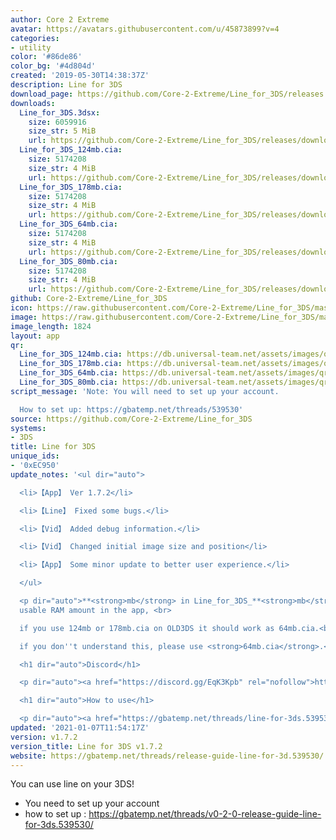 ```yaml
---
author: Core 2 Extreme
avatar: https://avatars.githubusercontent.com/u/45873899?v=4
categories:
- utility
color: '#86de86'
color_bg: '#4d804d'
created: '2019-05-30T14:38:37Z'
description: Line for 3DS
download_page: https://github.com/Core-2-Extreme/Line_for_3DS/releases
downloads:
  Line_for_3DS.3dsx:
    size: 6059916
    size_str: 5 MiB
    url: https://github.com/Core-2-Extreme/Line_for_3DS/releases/download/v1.7.2/Line_for_3DS.3dsx
  Line_for_3DS_124mb.cia:
    size: 5174208
    size_str: 4 MiB
    url: https://github.com/Core-2-Extreme/Line_for_3DS/releases/download/v1.7.2/Line_for_3DS_124mb.cia
  Line_for_3DS_178mb.cia:
    size: 5174208
    size_str: 4 MiB
    url: https://github.com/Core-2-Extreme/Line_for_3DS/releases/download/v1.7.2/Line_for_3DS_178mb.cia
  Line_for_3DS_64mb.cia:
    size: 5174208
    size_str: 4 MiB
    url: https://github.com/Core-2-Extreme/Line_for_3DS/releases/download/v1.7.2/Line_for_3DS_64mb.cia
  Line_for_3DS_80mb.cia:
    size: 5174208
    size_str: 4 MiB
    url: https://github.com/Core-2-Extreme/Line_for_3DS/releases/download/v1.7.2/Line_for_3DS_80mb.cia
github: Core-2-Extreme/Line_for_3DS
icon: https://raw.githubusercontent.com/Core-2-Extreme/Line_for_3DS/master/resource/icon.png
image: https://raw.githubusercontent.com/Core-2-Extreme/Line_for_3DS/master/resource/banner.png
image_length: 1824
layout: app
qr:
  Line_for_3DS_124mb.cia: https://db.universal-team.net/assets/images/qr/line_for_3ds_124mb-cia.png
  Line_for_3DS_178mb.cia: https://db.universal-team.net/assets/images/qr/line_for_3ds_178mb-cia.png
  Line_for_3DS_64mb.cia: https://db.universal-team.net/assets/images/qr/line_for_3ds_64mb-cia.png
  Line_for_3DS_80mb.cia: https://db.universal-team.net/assets/images/qr/line_for_3ds_80mb-cia.png
script_message: 'Note: You will need to set up your account.

  How to set up: https://gbatemp.net/threads/539530'
source: https://github.com/Core-2-Extreme/Line_for_3DS
systems:
- 3DS
title: Line for 3DS
unique_ids:
- '0xEC950'
update_notes: '<ul dir="auto">

  <li>【App】 Ver 1.7.2</li>

  <li>【Line】 Fixed some bugs.</li>

  <li>【Vid】 Added debug information.</li>

  <li>【Vid】 Changed initial image size and position</li>

  <li>【App】 Some minor update to better user experience.</li>

  </ul>

  <p dir="auto">**<strong>mb</strong> in Line_for_3DS_**<strong>mb</strong> .cia means
  usable RAM amount in the app, <br>

  if you use 124mb or 178mb.cia on OLD3DS it should work as 64mb.cia.<br>

  if you don''t understand this, please use <strong>64mb.cia</strong>.</p>

  <h1 dir="auto">Discord</h1>

  <p dir="auto"><a href="https://discord.gg/EqK3Kpb" rel="nofollow">https://discord.gg/EqK3Kpb</a></p>

  <h1 dir="auto">How to use</h1>

  <p dir="auto"><a href="https://gbatemp.net/threads/line-for-3ds.539530/" rel="nofollow">https://gbatemp.net/threads/line-for-3ds.539530/</a></p>'
updated: '2021-01-07T11:54:17Z'
version: v1.7.2
version_title: Line for 3DS v1.7.2
website: https://gbatemp.net/threads/release-guide-line-for-3d.539530/
---
```

You can use line on your 3DS!
* You need to set up your account
* how to set up : <https://gbatemp.net/threads/v0-2-0-release-guide-line-for-3ds.539530/>